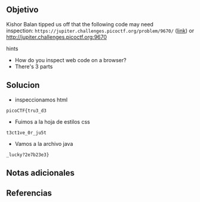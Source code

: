 ## Objetivo
Kishor Balan tipped us off that the following code may need inspection: `https://jupiter.challenges.picoctf.org/problem/9670/` ([link](https://jupiter.challenges.picoctf.org/problem/9670/)) or http://jupiter.challenges.picoctf.org:9670

hints
- How do you inspect web code on a browser?
- There's 3 parts
## Solucion
- inspeccionamos html
```
picoCTF{tru3_d3
```
- Fuimos a la hoja de estilos css
```
t3ct1ve_0r_ju5t
```
- Vamos a la archivo java
```
_lucky?2e7b23e3}
```
## Notas adicionales
## Referencias